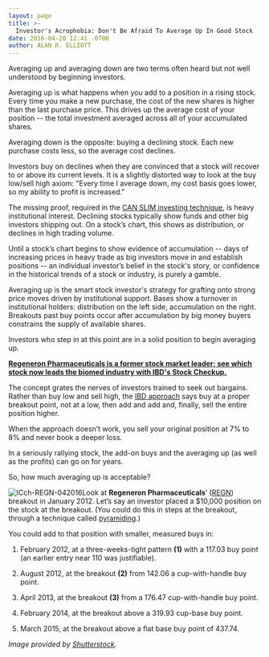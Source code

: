 ```yaml
---
layout: page
title: >-
  Investor's Acrophobia: Don't Be Afraid To Average Up In Good Stock
date: 2016-04-20 12:41 -0700
author: ALAN R. ELLIOTT
---
```





Averaging up and averaging down are two terms often heard but not well understood by beginning investors.


Averaging up is what happens when you add to a position in a rising stock. Every time you make a new purchase, the cost of the new shares is higher than the last purchase price. This drives up the average cost of your position -- the total investment averaged across all of your accumulated shares.


Averaging down is the opposite: buying a declining stock. Each new purchase costs less, so the average cost declines.


Investors buy on declines when they are convinced that a stock will recover to or above its current levels. It is a slightly distorted way to look at the buy low/sell high axiom: "Every time I average down, my cost basis goes lower, so my ability to profit is increased."


The missing proof, required in the [CAN SLIM investing technique](http://education.investors.com/courselandingpage.aspx?id=735749), is heavy institutional interest. Declining stocks typically show funds and other big investors shipping out. On a stock’s chart, this shows as distribution, or declines in high trading volume.


Until a stock’s chart begins to show evidence of accumulation -- days of increasing prices in heavy trade as big investors move in and establish positions -- an individual investor’s belief in the stock's story, or confidence in the historical trends of a stock or industry, is purely a gamble.


Averaging up is the smart stock investor's strategy for grafting onto strong price moves driven by institutional support. Bases show a turnover in institutional holders: distribution on the left side, accumulation on the right. Breakouts past buy points occur after accumulation by big money buyers constrains the supply of available shares.


Investors who step in at this point are in a solid position to begin averaging up.


**[Regeneron Pharmaceuticals is a former stock market leader; see which stock now leads the biomed industry with IBD's Stock Checkup.](http://research.investors.com/stock-quotes/nasdaq-anika-therapeutics-inc-anik.htm)**


The concept grates the nerves of investors trained to seek out bargains. Rather than buy low and sell high, the [IBD approach](http://education.investors.com/courselandingpage.aspx?id=735787) says buy at a proper breakout point, not at a low, then add and add and, finally, sell the entire position higher.


When the approach doesn’t work, you sell your original position at 7% to 8% and never book a deeper loss.


In a seriously rallying stock, the add-on buys and the averaging up (as well as the profits) can go on for years.


So, how much averaging up is acceptable?


![ICch-REGN-042016](https://www.investors.com/wp-content/uploads/2016/04/ICch-REGN-042016.jpg)Look at **Regeneron Pharmaceuticals**’ ([REGN](https://research.investors.com/quote.aspx?symbol=REGN)) breakout in January 2012. Let’s say an investor placed a \$10,000 position on the stock at the breakout. (You could do this in steps at the breakout, through a technique called [pyramiding](https://www.investors.com/how-to-invest/investors-corner/how-to-pyramid-into-top-stocks/).)


You could add to that position with smaller, measured buys in:


1) February 2012, at a three-weeks-tight pattern **(1)** with a 117.03 buy point (an earlier entry near 110 was justifiable).


2) August 2012, at the breakout **(2)** from 142.06 a cup-with-handle buy point.


3) April 2013, at the breakout **(3)** from a 176.47 cup-with-handle buy point.


4) February 2014, at the breakout above a 319.93 cup-base buy point.


5) March 2015, at the breakout above a flat base buy point of 437.74.


*Image provided by* [*Shutterstock*](http://www.shutterstock.com/)*.*




